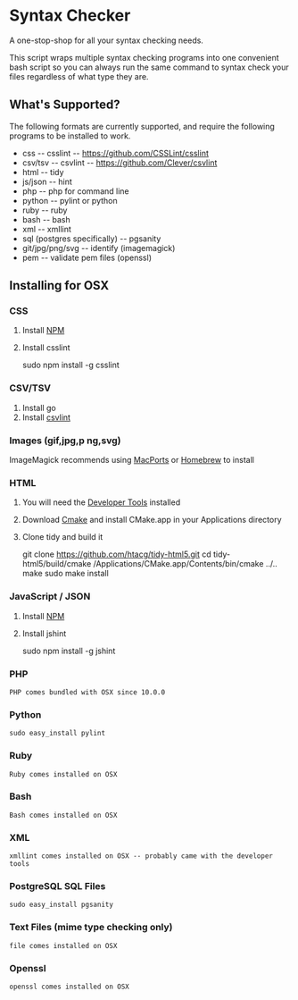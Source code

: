 Syntax Checker
==============

A one-stop-shop for all your syntax checking needs. 

This script wraps multiple syntax checking programs into one convenient bash script 
so you can always run the same command to syntax check your files regardless of 
what type they are.

What's Supported?
----------------
The following formats are currently supported, and require the following programs 
to be installed to work.

 * css -- csslint -- https://github.com/CSSLint/csslint
 * csv/tsv -- csvlint -- https://github.com/Clever/csvlint
 * html -- tidy
 * js/json  -- hint
 * php -- php for command line
 * python -- pylint or python
 * ruby -- ruby 
 * bash -- bash
 * xml -- xmllint
 * sql (postgres specifically) -- pgsanity
 * git/jpg/png/svg -- identify (imagemagick)
 * pem -- validate pem files (openssl)

Installing for OSX
------------------
### CSS

 1. Install [NPM](https://www.npmjs.com/)
 2. Install csslint

    sudo npm install -g csslint

### CSV/TSV

1. Install go
2. Install [csvlint](https://github.com/Clever/csvlint)

### Images (gif,jpg,p ng,svg)

ImageMagick recommends using [MacPorts](http://www.macports.org/) or [Homebrew](http://brew.sh/) to install

### HTML 

1. You will need the [Developer Tools](https://developer.apple.com/xcode/) installed
2. Download [Cmake](http://www.cmake.org/download/) and install CMake.app in your Applications directory
3. Clone tidy and build it

     git clone https://github.com/htacg/tidy-html5.git
     cd tidy-html5/build/cmake
     /Applications/CMake.app/Contents/bin/cmake ../..
     make
     sudo make install

### JavaScript / JSON

1. Install [NPM](https://www.npmjs.com/)
2. Install jshint

    sudo npm install -g jshint

### PHP

    PHP comes bundled with OSX since 10.0.0

### Python

    sudo easy_install pylint

### Ruby

    Ruby comes installed on OSX

### Bash

    Bash comes installed on OSX

### XML

    xmllint comes installed on OSX -- probably came with the developer tools

### PostgreSQL SQL Files

    sudo easy_install pgsanity

### Text Files (mime type checking only)

    file comes installed on OSX

### Openssl 

    openssl comes installed on OSX
